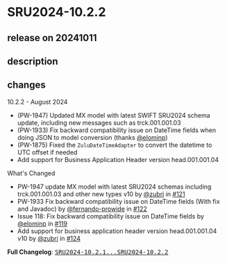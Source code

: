 # SRU2024-10.2.2

## release on 20241011

## description

## changes

10.2.2 - August 2024

* (PW-1947) Updated MX model with latest SWIFT SRU2024 schema update, including new messages such as trck.001.001.03
* (PW-1933) Fix backward compatibility issue on DateTime fields when doing JSON to model conversion (thanks <a class="user-mention notranslate" data-hovercard-type="user" data-hovercard-url="/users/elominp/hovercard" data-octo-click="hovercard-link-click" data-octo-dimensions="link_type:self" href="https://github.com/elominp">@elominp</a>)
* (PW-1875) Fixed the <code>ZuluDateTimeAdapter</code> to convert the datetime to UTC offset if needed
* Add support for Business Application Header version head.001.001.04

What's Changed

* PW-1947 update MX model with latest SRU2024 schemas including trck.001.001.03 and other new types v10 by <a class="user-mention notranslate" data-hovercard-type="user" data-hovercard-url="/users/zubri/hovercard" data-octo-click="hovercard-link-click" data-octo-dimensions="link_type:self" href="https://github.com/zubri">@zubri</a> in <a class="issue-link js-issue-link" data-error-text="Failed to load title" data-id="2442614604" data-permission-text="Title is private" data-url="https://github.com/prowide/prowide-iso20022/issues/121" data-hovercard-type="pull_request" data-hovercard-url="/prowide/prowide-iso20022/pull/121/hovercard" href="https://github.com/prowide/prowide-iso20022/pull/121">#121</a>
* PW-1933 Fix backward compatibility issue on DateTime fields (With fix and Javadoc) by <a class="user-mention notranslate" data-hovercard-type="user" data-hovercard-url="/users/fernando-prowide/hovercard" data-octo-click="hovercard-link-click" data-octo-dimensions="link_type:self" href="https://github.com/fernando-prowide">@fernando-prowide</a> in <a class="issue-link js-issue-link" data-error-text="Failed to load title" data-id="2442870307" data-permission-text="Title is private" data-url="https://github.com/prowide/prowide-iso20022/issues/122" data-hovercard-type="pull_request" data-hovercard-url="/prowide/prowide-iso20022/pull/122/hovercard" href="https://github.com/prowide/prowide-iso20022/pull/122">#122</a>
* Issue 118: Fix backward compatibility issue on DateTime fields by <a class="user-mention notranslate" data-hovercard-type="user" data-hovercard-url="/users/elominp/hovercard" data-octo-click="hovercard-link-click" data-octo-dimensions="link_type:self" href="https://github.com/elominp">@elominp</a> in <a class="issue-link js-issue-link" data-error-text="Failed to load title" data-id="2419224077" data-permission-text="Title is private" data-url="https://github.com/prowide/prowide-iso20022/issues/119" data-hovercard-type="pull_request" data-hovercard-url="/prowide/prowide-iso20022/pull/119/hovercard" href="https://github.com/prowide/prowide-iso20022/pull/119">#119</a>
* Add support for business application header version head.001.001.04 v10 by <a class="user-mention notranslate" data-hovercard-type="user" data-hovercard-url="/users/zubri/hovercard" data-octo-click="hovercard-link-click" data-octo-dimensions="link_type:self" href="https://github.com/zubri">@zubri</a> in <a class="issue-link js-issue-link" data-error-text="Failed to load title" data-id="2444990513" data-permission-text="Title is private" data-url="https://github.com/prowide/prowide-iso20022/issues/124" data-hovercard-type="pull_request" data-hovercard-url="/prowide/prowide-iso20022/pull/124/hovercard" href="https://github.com/prowide/prowide-iso20022/pull/124">#124</a>

<strong>Full Changelog</strong>: <a class="commit-link" href="https://github.com/prowide/prowide-iso20022/compare/SRU2024-10.2.1...SRU2024-10.2.2"><tt>SRU2024-10.2.1...SRU2024-10.2.2</tt></a>

